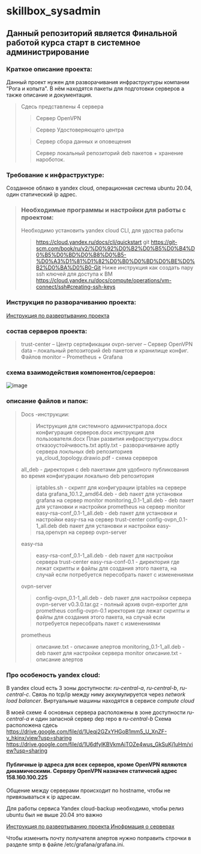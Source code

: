 # skillbox_sysadmin
## Данный репозиторий является Финальной работой курса старт в системное администрирование

### Краткое описание проекта:
Данный проект нужен для разворачивания инфраструктуры компании "Рога и копыта". В нём находятся пакеты для подготовки серверов а также описание и документация.
> Сдесь представлены 4 сервера
>
> > Сервер OpenVPN
> 
> > Сервер Удостоверяющего центра
> 
> > Сервер сбора данных и оповещения
> 
> > Сервер локальный репозиторий deb пакетов + хранение нароботок.


### Требование к инфраструктуре:
Созданное облако в yandex cloud, операционная система ubuntu 20.04, один статический ip адрес.

> ### Необходимые программы и настройки для работы с проектом:
> Необходимо установить yandex cloud CLI, для удоства работы
> > https://cloud.yandex.ru/docs/cli/quickstart
> git
> > https://git-scm.com/book/ru/v2/%D0%92%D0%B2%D0%B5%D0%B4%D0%B5%D0%BD%D0%B8%D0%B5-%D0%A3%D1%81%D1%82%D0%B0%D0%BD%D0%BE%D0%B2%D0%BA%D0%B0-Git
> Ниже инструкция как создать пару ssh ключей для доступа к ВМ
> > https://cloud.yandex.ru/docs/compute/operations/vm-connect/ssh#creating-ssh-keys

### Инструкция по разворачиванию проекта:
[Инструкция по развертыванию проекта ](Docs/Инструкция%20для%20системного%20администратора.docx)

### состав серверов проекта:
> trust-center – Центр сертификации
> ovpn-server – Сервер OpenVPN
> data – локальный репозиторий deb пакетов и хранилище конфиг. Файлов
> monitor – Prometheus + Grafana

### схема взаимодействия компонентов/серверов:
![image](https://github.com/ildar94/skillbox_sysadmin/assets/36185301/1037c7eb-d3fb-4227-a767-e8248aa77135)


### описание файлов и папок:
> Docs -инструкции:
> > Инструкция для системного администратора.docx
> > конфигурация серверов.docx
> > инструкция для пользователя.docx
> > План развития инфраструктуры.docx
> > отказоустойчивость.txt
> > aptly.txt - разворачивание aptly сервера локльных deb репозиториев
> > ya_cloud_topology.drawio.pdf - схема серверов
> 
> all_deb - директория с deb пакетами для удобного публикования во время конфигурации локально deb репозитория
> > iptables.sh - скрипт для конфигурации iptables на сервере data
> > grafana_10.1.2_amd64.deb - deb пакет для установки grafana на сервер monitor
> > monitoring_0.1-1_all.deb - deb пакет для установки и настройки prometheus на сервер monitor
> > easy-rsa-conf_0.1-1_all.deb -  deb пакет для установки и настройки easy-rsa  на сервер trust-center
> > config-ovpn_0.1-1_all.deb  deb пакет для установки и настройки easy-rsa,openvpn  на сервер ovpn-server
> 
> easy-rsa
> > easy-rsa-conf_0.1-1_all.deb - deb пакет для настройки сервера trust-center
> > easy-rsa-conf-0.1 - директория где лежат скрипты и файлы для создания этого пакета, на случай если потребуется пересобрать пакет с изменениями
> 
> ovpn-server
> > config-ovpn_0.1-1_all.deb - deb пакет для настройки сервера ovpn-server
> > v0.3.0.tar.gz - полный архив ovpn-exporter для prometheus
> > config-ovpn-0.1 иректория где лежат скрипты и файлы для создания этого пакета, на случай если потребуется пересобрать пакет с изменениями
> 
> prometheus
> > описание.txt - описание алертов
> > monitoring_0.1-1_all.deb - deb пакет для настройки сервера monitor
> > описание.txt - описание алертов



### Про особеность yandex cloud: 
В yandex cloud есть 3 зоны доступности: *ru-central-a*, *ru-central-b*, *ru-central-c*. Связь по tcp/ip между ниму аккумулируется через *network load balancer*.
Виртуальные машины находятся в сервисе *compute cloud*

В моей схеме 4 основных сервера расположены в зоне доступности *ru-central-a* и один запасной сервер dep repo в *ru-central-b*
Схема расположена сдесь https://drive.google.com/file/d/1Ueqj2GZxYHGoB1mm5_U_XnZF-v_hkinx/view?usp=sharing
https://drive.google.com/file/d/1U6dfylKBVkmAiTOZe4wus_GkSuKj1uHm/view?usp=sharing

#### Публичные ip адреса для всех серверов, кроме OpenVPN являются динамическими. Серверу OpenVPN назначен статичесий адрес 158.160.100.225
Общение между серверами происходит по hostname, чтобы не привязываться к ip адресам.

Для работы сервиса Yandex cloud-backup необходимо, чтобы релиз ubuntu был не выше 20.04 это важно

[Инструкция по развертыванию проекта ](Docs/Инструкция%20для%20системного%20администратора.docx)
[Инофрмация о серверах](Docs/конфигурация%20серверов.docx)

Чтобы изменить почту получателя алертов нужно поправить строчки в разделе smtp в файле /etc/grafana/grafana.ini.


